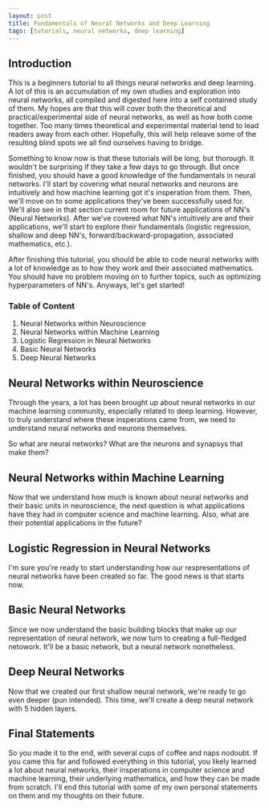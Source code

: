 ```yaml
---
layout: post
title: Fundamentals of Neural Networks and Deep Learning
tags: [tutorials, neural networks, deep learning]
---
```


## Introduction

This is a beginners tutorial to all things neural networks and deep learning.
A lot of this is an accumulation of my own studies and exploration into neural
networks, all compiled and digested here into a self contained study of them.
My hopes are that this will cover both the theoretical and practical/experimental side of
neural networks, as well as how both come together. Too many times theoretical and
experimental material tend to lead readers away from each other. Hopefully,
this will help releave some of the resulting blind spots we all find ourselves
having to bridge.

Something to know now is that these tutorials will be long, but thorough. It wouldn't be surprising if they take a few days to go through. But once finished, you should have a good knowledge of the fundamentals in neural networks. I'll start by covering what neural networks and neurons are intuitively and how machine learning got it's insperation from them. Then, we'll move on to some applications they've been successfully used for. We'll also see in that section current room for future applications of NN's (Neural Networks). After we've covered what NN's intuitively are and their applications, we'll start to explore their fundamentals (logistic regression, shallow and deep NN's, forward/backward-propagation, associated mathematics, etc.).

After finishing this tutorial, you should be able to code neural networks with a lot of knowledge as to how they work and their associated mathematics. You should have no problem moving on to further topics, such as optimizing hyperparameters of NN's. Anyways, let's get started!

### Table of Content

1. Neural Networks within Neuroscience
2. Neural Networks within Machine Learning
3. Logistic Regression in Neural Networks
4. Basic Neural Networks
5. Deep Neural Networks

## Neural Networks within Neuroscience

Through the years, a lot has been brought up about neural networks in our machine learning community, especially related to deep learning.
However, to truly understand where these insperations came from, we need to understand neural networks and neurons themselves.

So what are neural networks? What are the neurons and synapsys that make them?

## Neural Networks within Machine Learning

Now that we understand how much is known about neural networks and their basic units in neuroscience, the next question is what applications have they had in computer science and machine learning. Also, what are their potential applications in the future?

## Logistic Regression in Neural Networks

I'm sure you're ready to start understanding how our respresentations of neural networks have been created so far. The good news is that starts now.

## Basic Neural Networks

Since we now understand the basic building blocks that make up our representation of neural network, we now turn to creating a full-fledged netowork. It'll be a basic network, but a neural network nonetheless.

## Deep Neural Networks

Now that we created our first shallow neural network, we're ready to go even deeper (pun intended). This time, we'll create a deep neural network with 5 hidden layers.

## Final Statements

So you made it to the end, with several cups of coffee and naps nodoubt. If you came this far and followed everything in this tutorial, you likely learned a lot about neural networks, their insperations in computer science and machine learning, their underlying mathematics, and how they can be made from scratch. I'll end this tutorial with some of my own personal statements on them and my thoughts on their future.
